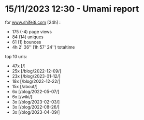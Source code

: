 # 15/11/2023 12:30 - Umami report
for www.shifeiti.com [24h] :

 - 175 (-4) page views
 - 84 (14) uniques
 - 61 (1) bounces
 - 4h 2' 36'' (1h 57' 24'') totaltime


top 10 urls:
 - 47x [/]
 - 25x [/blog/2022-12-09/]
 - 23x [/blog/2023-01-12/]
 - 18x [/blog/2022-12-22/]
 - 15x [/about/]
 - 6x [/blog/2022-05-07/]
 - 6x [/wiki/]
 - 3x [/blog/2023-02-03/]
 - 3x [/blog/2022-08-26/]
 - 3x [/blog/2023-04-09/]


